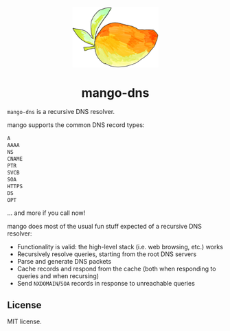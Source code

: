 <div align="center">
  <img src="logo.png" width="200">
  <h1>mango-dns</h1>
</div>

`mango-dns` is a recursive DNS resolver.

mango supports the common DNS record types:

```text
A
AAAA
NS
CNAME
PTR
SVCB
SOA
HTTPS
DS
OPT
```

... and more if you call now!

mango does most of the usual fun stuff expected of a recursive DNS resolver:

* Functionality is valid: the high-level stack (i.e. web browsing, etc.) works
* Recursively resolve queries, starting from the root DNS servers
* Parse and generate DNS packets
* Cache records and respond from the cache (both when responding to queries and when recursing)
* Send `NXDOMAIN`/`SOA` records in response to unreachable queries

## License
MIT license. 